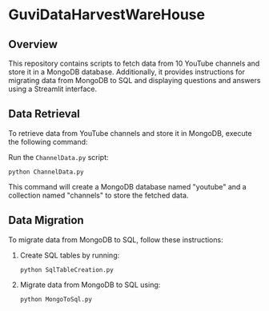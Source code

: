 # GuviDataHarvestWareHouse

## Overview

This repository contains scripts to fetch data from 10 YouTube channels and store it in a MongoDB database. Additionally, it provides instructions for migrating data from MongoDB to SQL and displaying questions and answers using a Streamlit interface.

## Data Retrieval

To retrieve data from YouTube channels and store it in MongoDB, execute the following command:

Run the `ChannelData.py` script:

   ```shell
   python ChannelData.py
   ```

This command will create a MongoDB database named "youtube" and a collection named "channels" to store the fetched data.

## Data Migration

To migrate data from MongoDB to SQL, follow these instructions:

1. Create SQL tables by running:

   ```shell
   python SqlTableCreation.py

2. Migrate data from MongoDB to SQL using:

   ```shell
   python MongoToSql.py


